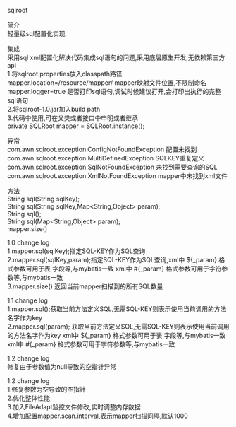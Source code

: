 sqlroot  

简介  
轻量级sql配置化实现  

集成  
采用sql xml配置化解决代码集成sql语句的问题,采用底层原生开发,无依赖第三方api  
1.将sqlroot.properties放入classpath路径  
mapper.location=/resource/mapper/ mapper映射文件位置,不限制命名  
mapper.logger=true 是否打印sql语句,调试时候建议打开,会打印出执行的完整sql语句   
2.将sqlroot-1.0.jar加入build path  
3.代码中使用,可在父类或者接口中申明或者继承  
private SQLRoot mapper = SQLRoot.instance();  

异常  
com.awn.sqlroot.exception.ConfigNotFoundException 配置未找到  
com.awn.sqlroot.exception.MultiDefinedException SQLKEY重复定义  
com.awn.sqlroot.exception.SqlNotFoundException 未找到需要查询的SQL  
com.awn.sqlroot.exception.XmlNotFoundException mapper中未找到xml文件  

方法  
String sql(String sqlKey);  
String sql(String sqlKey,Map<String,Object> param);  
String sql();  
String sql(Map<String,Object> param);  
mapper.size()  


1.0 change log  
1.mapper.sql(sqlKey);指定SQL-KEY作为SQL查询  
2.mapper.sql(sqlKey,param);指定SQL-KEY作为SQL查询,xml中 ${_param} 格式参数可用于表 字段等,与mybatis一致 xml中 #{_param} 格式参数可用于字符参数等,与mybatis一致  
3.mapper.size() 返回当前mapper扫描到的所有SQL数量  


1.1 change log  
1.mapper.sql();获取当前方法定义SQL,无需SQL-KEY则表示使用当前调用的方法名字作为key  
2.mapper.sql(param); 获取当前方法定义SQL,无需SQL-KEY则表示使用当前调用的方法名字作为key xml中 ${_param} 格式参数可用于表 字段等,与mybatis一致 xml中 #{_param} 格式参数可用于字符参数等,与mybatis一致  

1.2 change log  
修复由于参数值为null导致的空指针异常  

1.2 change log  
1.修复参数为空导致的空指针  
2.优化整体性能  
3.加入FileAdapt监控文件修改,实时调整内存数据  
4.增加配置mapper.scan.interval,表示mapper扫描间隔,默认1000  

